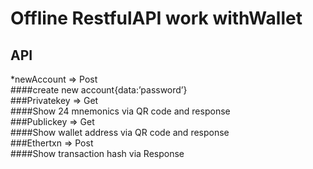 Offline RestfulAPI work withWallet 
=====

API
-----

*newAccount => Post<br>
####create new account{data:’password’}<br>
###Privatekey => Get<br>
####Show 24 mnemonics via QR code and response<br>
###Publickey => Get<br>
####Show wallet address via QR code and response<br>
###Ethertxn => Post<br>
####Show transaction hash via Response<br>
